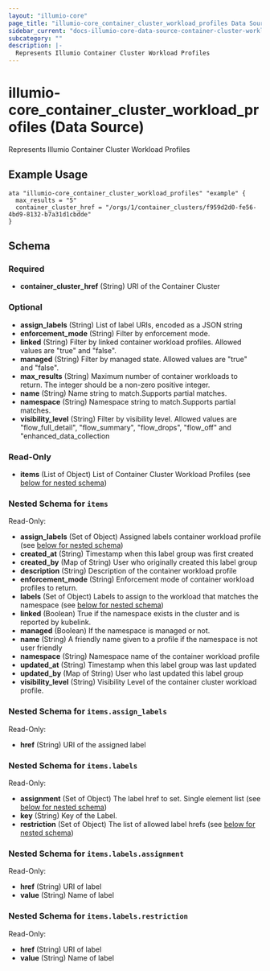 ```yaml
---
layout: "illumio-core"
page_title: "illumio-core_container_cluster_workload_profiles Data Source - terraform-provider-illumio-core"
sidebar_current: "docs-illumio-core-data-source-container-cluster-workload-profiles"
subcategory: ""
description: |-
  Represents Illumio Container Cluster Workload Profiles
---
```


# illumio-core_container_cluster_workload_profiles (Data Source)

Represents Illumio Container Cluster Workload Profiles

Example Usage
------------

```hcl
ata "illumio-core_container_cluster_workload_profiles" "example" {
  max_results = "5"
  container_cluster_href = "/orgs/1/container_clusters/f959d2d0-fe56-4bd9-8132-b7a31d1cbdde"
}
```

## Schema

### Required

- **container_cluster_href** (String) URI of the Container Cluster

### Optional

- **assign_labels** (String) List of label URIs, encoded as a JSON string
- **enforcement_mode** (String) Filter by enforcement mode.
- **linked** (String) Filter by linked container workload profiles. Allowed values are "true" and "false".
- **managed** (String) Filter by managed state. Allowed values are "true" and "false".
- **max_results** (String) Maximum number of container workloads to return. The integer should be a non-zero positive integer.
- **name** (String) Name string to match.Supports partial matches.
- **namespace** (String) Namespace string to match.Supports partial matches.
- **visibility_level** (String) Filter by visibility level. Allowed values are "flow_full_detail", "flow_summary", "flow_drops", "flow_off" and "enhanced_data_collection

### Read-Only

- **items** (List of Object) List of Container Cluster Workload Profiles (see [below for nested schema](#nestedatt--items))

<a id="nestedatt--items"></a>
### Nested Schema for `items`

Read-Only:

- **assign_labels** (Set of Object) Assigned labels container workload profile (see [below for nested schema](#nestedobjatt--items--assign_labels))
- **created_at** (String) Timestamp when this label group was first created
- **created_by** (Map of String) User who originally created this label group
- **description** (String) Description of the container workload profile
- **enforcement_mode** (String) Enforcement mode of container workload profiles to return.
- **labels** (Set of Object) Labels to assign to the workload that matches the namespace (see [below for nested schema](#nestedobjatt--items--labels))
- **linked** (Boolean) True if the namespace exists in the cluster and is reported by kubelink.
- **managed** (Boolean) If the namespace is managed or not.
- **name** (String) A friendly name given to a profile if the namespace is not user friendly
- **namespace** (String) Namespace name of the container workload profile
- **updated_at** (String) Timestamp when this label group was last updated
- **updated_by** (Map of String) User who last updated this label group
- **visibility_level** (String) Visibility Level of the container cluster workload profile.

<a id="nestedobjatt--items--assign_labels"></a>
### Nested Schema for `items.assign_labels`

Read-Only:

- **href** (String) URI of the assigned label


<a id="nestedobjatt--items--labels"></a>
### Nested Schema for `items.labels`

Read-Only:

- **assignment** (Set of Object) The label href to set. Single element list (see [below for nested schema](#nestedobjatt--items--labels--assignment))
- **key** (String) Key of the Label.
- **restriction** (Set of Object) The list of allowed label hrefs (see [below for nested schema](#nestedobjatt--items--labels--restriction))

<a id="nestedobjatt--items--labels--assignment"></a>
### Nested Schema for `items.labels.assignment`

Read-Only:

- **href** (String) URI of label
- **value** (String) Name of label


<a id="nestedobjatt--items--labels--restriction"></a>
### Nested Schema for `items.labels.restriction`

Read-Only:

- **href** (String) URI of label
- **value** (String) Name of label


